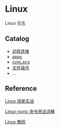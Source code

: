 # Linux

Linux 日志

## Catalog

- [远程连接](https://github.com/tangzhenming/Linux/tree/main/remote_connection)
- [apps](https://github.com/tangzhenming/Linux/tree/main/apps)
- [cvm_ecs](https://github.com/tangzhenming/Linux/tree/main/cvm_ecs)
- [文件操作](https://github.com/tangzhenming/Linux/tree/main/file_operation)
- ...

## Reference

[Linux 技能实战](https://q.shanyue.tech/command/)

[Linux rsync 命令用法详解](http://c.biancheng.net/view/6121.html)

[Linux 教程](https://www.runoob.com/linux/linux-tutorial.html)
